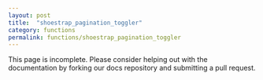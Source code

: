```yaml
---
layout: post
title:  "shoestrap_pagination_toggler"
category: functions
permalink: functions/shoestrap_pagination_toggler
---
```


This page is incomplete. Please consider helping out with the documentation by forking our docs repository and submitting a pull request.